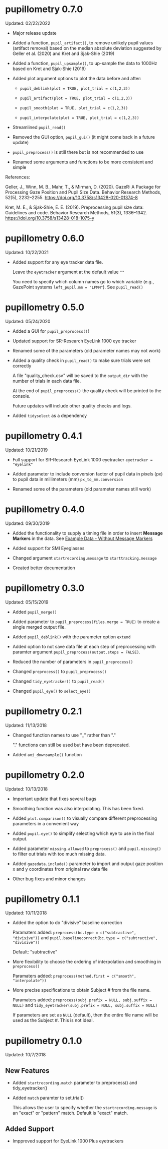 # pupillometry 0.7.0

Updated: 02/22/2022

* Major release update

* Added a function, `pupil_artifact()`, to remove unlikely pupil values (artifact removal) based on the median absolute deviation suggested by Geller et al. (2020) and Kret and Sjak-Shie (2019)

* Added a function, `pupil_upsample()`, to up-sample the data to 1000Hz based on Kret and Sjak-Shie (2019)

* Added plot argument options to plot the data before and after:

    * `pupil_deblink(plot = TRUE, plot_trial = c(1,2,3))`
    
    * `pupil_artifact(plot = TRUE, plot_trial = c(1,2,3))`
    
    * `pupil_smooth(plot = TRUE, plot_trial = c(1,2,3))`
    
    * `pupil_interpolate(plot = TRUE, plot_trial = c(1,2,3))`

* Streamlined `pupil_read()`

* Removed the GUI option, `pupil_gui()` (it might come back in a future update)

* `pupil_preprocess()` is still there but is not recommended to use

* Renamed some arguments and functions to be more consistent and simple

References:

Geller, J., Winn, M. B., Mahr, T., & Mirman, D. (2020). GazeR: A Package for Processing Gaze Position and Pupil Size Data. Behavior Research Methods, 52(5), 2232–2255. https://doi.org/10.3758/s13428-020-01374-8

Kret, M. E., & Sjak-Shie, E. E. (2019). Preprocessing pupil size data: Guidelines and code. Behavior Research Methods, 51(3), 1336–1342. https://doi.org/10.3758/s13428-018-1075-y


# pupillometry 0.6.0

Updated: 10/22/2021

* Added support for any eye tracker data file. 

    Leave the `eyetracker` argument at the default value `""`
    
    You need to specify which column names go to which variable (e.g., GazePoint systems `left_pupil.mm = "LPMM"`). See `pupil_read()`

# pupillometry 0.5.0

Updated: 05/24/2020

* Added a GUI for `pupil_preprocess()`!

* Updated support for SR-Research EyeLink 1000 eye tracker

* Renamed some of the parameters (old parameter names may not work)

* Added a quality check in `pupil_read()` to make sure trials were set correctly

    A file "quality_check.csv" will be saved to the `output_dir` with the number
    of trials in each data file.
    
    At the end of `pupil_preprocess()` the quality check will be printed to
    the console.
    
    Future updates will include other quality checks and logs.

* Added `tidyselect` as a dependency

# pupillometry 0.4.1

Updated: 10/21/2019

* Full support for SR-Research EyeLink 1000 eyetracker `eyetracker = "eyelink"`

* Added parameter to include conversion factor of pupil data in pixels (px) to pupil data in millimeters (mm) `px_to_mm.conversion`

* Renamed some of the parameters (old parameter names still work)

# pupillometry 0.4.0

Updated: 09/30/2019

* Added the functionality to supply a timing file in order to insert **Message Markers** in the data. See [Example Data - Without Message Markers](https://dr-jt.github.io/pupillometry/articles/Example%20Data%20Set%20without%20Message%20Markers.html)

* Added support for SMI Eyeglasses

* Changed argument `startrecording.message` to `starttracking.message`

* Created better documentation


# pupillometry 0.3.0

Updated: 05/15/2019

* Added `pupil_merge()`

* Added parameter to `pupil_preprocess(files.merge = TRUE)` to create a single merged output file.

* Added `pupil_deblink()` with the parameter option `extend`

* Added option to not save data file at each step of preprocessing with paramter argument `pupil_preprocess(output.steps = FALSE)`.

* Reduced the number of parameters in `pupil_preprocess()`

* Changed `preprocess()` to `pupil_preprocess()`

* Changed `tidy_eyetracker()` to `pupil_read()`

* Changed `pupil_eye()` to `select_eye()`

# pupillometry 0.2.1

Updated: 11/13/2018

* Changed function names to use "_" rather than "."

  "." functions can still be used but have been deprecated.
  
* Added `aoi_downsample()` function

# pupillometry 0.2.0

Updated: 10/13/2018

* Important update that fixes several bugs

* Smoothing function was also interpolating. This has been fixed. 

* Added `plot.comparison()` to visually compare different preprocessing parameters in a convenient way

* Added `pupil.eye()` to simplify selecting which eye to use in the final output.

* Added parameter `missing.allowed` to `preprocess()` and `pupil.missing()` to filter out trials with too much missing data.

* Added `gazedata.include()` parameter to import and output gaze position x and y coordinates from original raw data file

* Other bug fixes and minor changes

# pupillometry 0.1.1

Updated: 10/11/2018

* Added the option to do "divisive" baseline correction

    Paramaters added: `preprocess(bc.type = c("subtractive", "divisive"))` and `pupil.baselinecorrect(bc.type = c("subtractive", "divisive"))`
    
    Default: "subtractive"

* More flexibility to choose the ordering of interpolation and smoothing in `preprocess()`

    Paramaters added: `preprocess(method.first = c("smooth", "interpolate"))`
    
* More precise specifications to obtain Subject # from the file name.

    Paramaters added: `preprocess(subj.prefix = NULL, subj.suffix = NULL)` and `tidy_eyetracker(subj.prefix = NULL, subj.suffix = NULL)`
    
    If parameters are set as `NULL` (default), then the entire file name will be used as the Subject #. This is not ideal.


# pupillometry 0.1.0

Updated: 10/7/2018

## New Features

* Added `startrecording.match` parameter to preprocess() and tidy_eyetracker()
* Added `match` paramter to set.trial()

    This allows the user to specify whether the `startrecording.message` is an "exact" or "pattern" match. Default is "exact" match.
    
## Added Support

* Impproved support for EyeLink 1000 Plus eyetrackers
